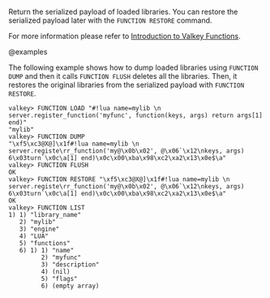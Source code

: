 Return the serialized payload of loaded libraries.
You can restore the serialized payload later with the `FUNCTION RESTORE` command.

For more information please refer to [Introduction to Valkey Functions](/topics/functions-intro).

@examples

The following example shows how to dump loaded libraries using `FUNCTION DUMP` and then it calls `FUNCTION FLUSH` deletes all the libraries.
Then, it restores the original libraries from the serialized payload with `FUNCTION RESTORE`.

```
valkey> FUNCTION LOAD "#!lua name=mylib \n server.register_function('myfunc', function(keys, args) return args[1] end)"
"mylib"
valkey> FUNCTION DUMP
"\xf5\xc3@X@]\x1f#!lua name=mylib \n server.registe\rr_function('my@\x0b\x02', @\x06`\x12\nkeys, args) 6\x03turn`\x0c\a[1] end)\x0c\x00\xba\x98\xc2\xa2\x13\x0e$\a"
valkey> FUNCTION FLUSH
OK
valkey> FUNCTION RESTORE "\xf5\xc3@X@]\x1f#!lua name=mylib \n server.registe\rr_function('my@\x0b\x02', @\x06`\x12\nkeys, args) 6\x03turn`\x0c\a[1] end)\x0c\x00\xba\x98\xc2\xa2\x13\x0e$\a"
OK
valkey> FUNCTION LIST
1) 1) "library_name"
   2) "mylib"
   3) "engine"
   4) "LUA"
   5) "functions"
   6) 1) 1) "name"
         2) "myfunc"
         3) "description"
         4) (nil)
         5) "flags"
         6) (empty array)
```
